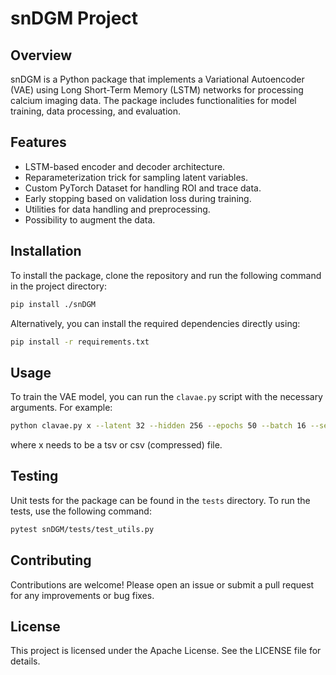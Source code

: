 # snDGM Project

## Overview
snDGM is a Python package that implements a Variational Autoencoder (VAE) using Long Short-Term Memory (LSTM) networks for processing calcium imaging data. The package includes functionalities for model training, data processing, and evaluation.

## Features
- LSTM-based encoder and decoder architecture.
- Reparameterization trick for sampling latent variables.
- Custom PyTorch Dataset for handling ROI and trace data.
- Early stopping based on validation loss during training.
- Utilities for data handling and preprocessing.
- Possibility to augment the data.

## Installation
To install the package, clone the repository and run the following command in the project directory:

```bash
pip install ./snDGM
```

Alternatively, you can install the required dependencies directly using:

```bash
pip install -r requirements.txt
```

## Usage
To train the VAE model, you can run the `clavae.py` script with the necessary arguments. For example:

```bash
python clavae.py x --latent 32 --hidden 256 --epochs 50 --batch 16 --seed 0 --rate 0.001 --beta_kl 1 --retrain False --save True
```

where x needs to be a tsv or csv (compressed) file.

## Testing
Unit tests for the package can be found in the `tests` directory. To run the tests, use the following command:

```bash
pytest snDGM/tests/test_utils.py
```

## Contributing
Contributions are welcome! Please open an issue or submit a pull request for any improvements or bug fixes.

## License
This project is licensed under the Apache License. See the LICENSE file for details.